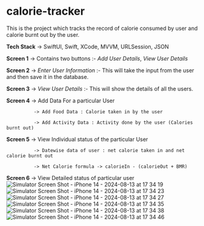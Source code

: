 # calorie-tracker
This is the project which tracks the record of calorie consumed by user and calorie burnt out by the user.

**Tech Stack** -> SwiftUI, Swift, XCode, MVVM, URLSession, JSON

**Screen 1**  -> Contains two buttons :- _Add User Details_, _View User Details_

**Screen 2**  -> _Enter User Information_ :- This will take the input from the user and then save it in the database.

**Screen 3**  -> _View User Details_ :- This will show the details of all the users.

**Screen 4**  -> Add Data For a particular User 

              -> Add Food Data : Calorie taken in by the user
              
              -> Add Activity Data : Activity done by the user (Calories burnt out)

**Screen 5**  -> View Individual status of the particular User 

              -> Datewise data of user : net calorie taken in and net calorie burnt out

              -> Net Calorie formula -> calorieIn - (calorieOut + BMR)

**Screen 6**  -> View Detailed status of particular user
![Simulator Screen Shot - iPhone 14 - 2024-08-13 at 17 34 19](https://github.com/user-attachments/assets/16f0917e-7208-4864-b81c-529f321c2f47)
![Simulator Screen Shot - iPhone 14 - 2024-08-13 at 17 34 23](https://github.com/user-attachments/assets/e13840ae-cd1f-47cb-97e5-ff02e264b4dd)
![Simulator Screen Shot - iPhone 14 - 2024-08-13 at 17 34 27](https://github.com/user-attachments/assets/a5c0f726-79c8-4004-825b-bdf4c72f6fe0)
![Simulator Screen Shot - iPhone 14 - 2024-08-13 at 17 34 35](https://github.com/user-attachments/assets/8e0fd106-bfe9-4210-a3e9-faed6612857d)
![Simulator Screen Shot - iPhone 14 - 2024-08-13 at 17 34 38](https://github.com/user-attachments/assets/9dfe1bc0-68e4-416f-a16f-ae4e0d9151c0)
![Simulator Screen Shot - iPhone 14 - 2024-08-13 at 17 34 46](https://github.com/user-attachments/assets/0dafbeb7-9b81-4294-a5ca-aca3dbe102ab)
